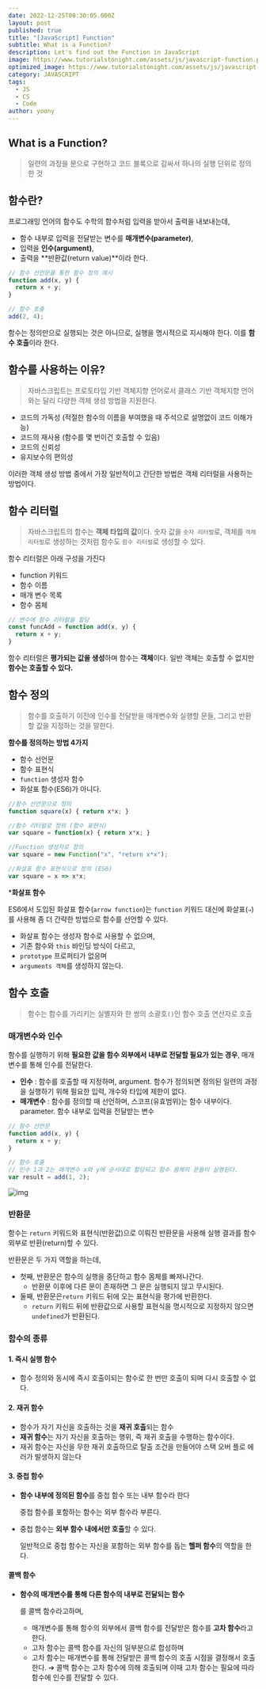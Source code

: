 ```yaml
---
date: 2022-12-25T00:30:05.000Z
layout: post
published: true
title: "[JavaScript] Function"
subtitle: What is a Function?
description: Let's find out the Function in JavaScript
image: https://www.tutorialstonight.com/assets/js/javascript-function.png
optimized_image: https://www.tutorialstonight.com/assets/js/javascript-function.png
category: JAVASCRIPT
tags:
  - JS
  - CS
  - Code
author: yoony
---
```


## What is a Function?

> 일련의 과정을 문으로 구현하고 코드 블록으로 감싸서 하나의 실행 단위로 정의한 것



## 함수란?

프로그래밍 언어의 함수도 수학의 함수처럼 입력을 받아서 출력을 내보내는데,

- 함수 내부로 입력을 전달받는 변수를 **매개변수(parameter)**,
- 입력을 **인수(argument)**,
- 출력을 **반환값(return value)**이라 한다.

```javascript
// 함수 선언문을 통한 함수 정의 예시
function add(x, y) {
  return x + y;
}

// 함수 호출
add(2, 4);
```

함수는 정의만으로 실행되는 것은 아니므로, 실행을 명시적으로 지시해야 한다.
이를 **함수 호출**이라 한다.



## 함수를 사용하는 이유?

> 자바스크립트는 프로토타입 기반 객체지향 언어로서 클래스 기반 객체지향 언어와는 달리 다양한 객체 생성 방법을 지원한다.

- 코드의 가독성 (적절한 함수의 이름을 부여했을 때 주석으로 설명없이 코드 이해가능)
- 코드의 재사용 (함수를 몇 번이건 호출할 수 있음)
- 코드의 신뢰성 
- 유지보수의 편의성

이러한 객체 생성 방법 중에서 가장 일반적이고 간단한 방법은 객체 리터럴을 사용하는 방법이다.

## 함수 리터럴

> 자바스크립트의 함수는 **객체 타입의 값**이다.
> 숫자 값을 `숫자 리터럴`로, 객체를 `객체 리터럴`로 생성하는 것처럼 함수도 `함수 리터럴`로 생성할 수 있다.

함수 리터럴은 아래 구성을 가진다

- function 키워드
- 함수 이름
- 매개 변수 목록
- 함수 몸체


``` javascript
// 변수에 함수 리터럴을 할당
const funcAdd = function add(x, y) {
  return x + y;
}
```

함수 리터럴은 **평가되는 값을 생성**하며 함수는 **객체**이다.
일반 객체는 호출할 수 없지만 **함수는 호출할 수 있다.**

## 함수 정의

> 함수를 호출하기 이전에 인수를 전달받을 매개변수와 실행할 문들, 그리고 반환할 값을 지정하는 것을 말한다.

**함수를 정의하는 방법 4가지**

- 함수 선언문
- 함수 표현식
- `function` 생성자 함수
- 화살표 함수(ES6)가 아니다.

```javascript
//함수 선언문으로 정의
function square(x) { return x*x; }

//함수 리터럴로 정의 (함수 표현식)
var square = function(x) { return x*x; }

//Function 생성자로 정의
var square = new Function("x", "return x*x");

//화살표 함수 표현식으로 정의 (ES6)
var square = x => x*x;
```

***화살표 함수**

ES6에서 도입된 화살표 함수(`arrow function`)는 `function` 키워드 대신에 화살표(`⇒`)를 사용해 좀 더 간략한 방법으로 함수를 선언할 수 있다.

- 화살표 함수는 생성자 함수로 사용할 수 없으며,
- 기존 함수와 `this` 바인딩 방식이 다르고,
- `prototype` 프로퍼티가 없응며
- `arguments 객체`를 생성하지 않는다.

## 함수 호출

> 함수는 함수를 가리키는 실별자와 한 쌍의 소괄호`()`인 함수 호출 연산자로 호출

### 매개변수와 인수

함수를 실행하기 위해 **필요한 값을 함수 외부에서 내부로 전달할 필요가 있는 경우**, 매개변수를 통해 인수를 전달한다.

- **인수** : 함수를 호출할 때 지정하며, argument. 함수가 정의되면 정의된 일련의 과정을 실행하기 위해 필요한 입력, 개수와 타입에 제한이 없다.
- **매개변수** : 함수를 정의할 때 선언하며, 스코프(유효범위)는 함수 내부이다. parameter. 함수 내부로 입력을 전달받는 변수

```javascript
// 함수 선언문
function add(x, y) {
  return x + y;
}

// 함수 호출
// 인수 1과 2는 매개변수 x와 y에 순서대로 할당되고 함수 몸체의 문들이 실행된다.
var result = add(1, 2);
```

![img](https://velog.velcdn.com/images%2Fyeonbee%2Fpost%2F58b5f1df-4ebd-4853-847a-62957a9de131%2F%5B%ED%81%AC%EA%B8%B0%EB%B3%80%ED%99%98%5Dimg.jpg)

### 반환문

함수는 `return` 키워드와 표현식(반환값)으로 이뤄진 반환문을 사용해 실행 결과를 함수 외부로 반환(return)할 수 있다.

반환문은 두 가지 역할을 하는데,

- 첫째, 반환문은 함수의 실행을 중단하고 함수 몸체를 빠져나간다.
  - 반환문 이후에 다른 문이 존재하면 그 문은 실행되지 않고 무시된다.
- 둘째, 반환문은`return` 키워드 뒤에 오는 표현식을 평가에 반환한다.
  - `return` 키워드 뒤에 반환값으로 사용할 표현식을 명시적으로 지정하지 않으면 `undefined`가 반환된다.

### 함수의 종류

#### 1. 즉시 실행 함수

- 함수 정의와 동시에 즉시 호출이되는 함수로 한 번만 호출이 되며 다시 호출할 수 없다.

#### 2. 재귀 함수

- 함수가 자기 자신을 호출하는 것을 **재귀 호출**되는 함수
- **재귀 함수**는 자기 자신을 호출하는 행위, 즉 재귀 호출을 수행하는 함수이다.
- 재귀 함수는 자신을 무한 재귀 호출하므로 탈출 조건을 만들어야 스택 오버 플로 에러가 발생하지 않는다

#### 3. 중첩 함수

- **함수 내부에 정의된 함수**를 중첩 함수 또는 내부 함수라 한다

  중첩 함수를 포함하는 함수는 외부 함수라 부른다.

- 중첩 함수는 **외부 함수 내에서만 호출**할 수 있다.

  일반적으로 중첩 함수는 자신을 포함하는 외부 함수를 돕는 **헬퍼 함수**의 역할을 한다.

#### 콜백 함수

- **함수의 매개변수를 통해 다른 함수의 내부로 전달되는 함수**

  를 콜백 함수라고하며,

  - 매개변수를 통해 함수의 외부에서 콜백 함수를 전달받은 함수를 **고차 함수**라고한다.
  - 고차 함수는 콜백 함수를 자신의 일부분으로 합성하며
  - 고차 함수는 매개변수를 통해 전달받은 콜백 함수의 호출 시점을 결정해서 호출한다.
    ➔ 콜백 함수는 고차 함수에 의해 호출되며 이때 고차 함수는 필요에 따라 함수에 인수를 전달할 수 있다.
